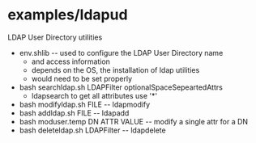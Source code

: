 # examples/ldapud
LDAP User Directory utilities
* env.shlib -- used to configure the LDAP User Directory name
	* and access information
	* depends on the OS, the installation of ldap utilities
	* would need to be set properly
* bash searchldap.sh LDAPFilter optionalSpaceSepeartedAttrs
	* ldapsearch to get all attributes use '*'
* bash modifyldap.sh FILE -- ldapmodify
* bash addldap.sh FILE -- ldapadd
* bash moduser.temp DN ATTR VALUE -- modify a single attr for a DN
* bash deleteldap.sh LDAPFilter -- ldapdelete
